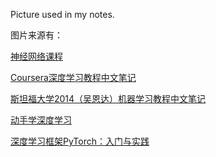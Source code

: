 Picture used in my notes.

图片来源有：

[神经网络课程](http://info.usherbrooke.ca/hlarochelle/neural_networks/content.html)

[Coursera深度学习教程中文笔记](https://github.com/fengdu78/deeplearning_ai_books)

[斯坦福大学2014（吴恩达）机器学习教程中文笔记](https://github.com/fengdu78/Coursera-ML-AndrewNg-Notes)

[动手学深度学习](https://github.com/d2l-ai/d2l-zh)

[深度学习框架PyTorch：入门与实践](https://github.com/chenyuntc/pytorch-book)

